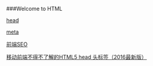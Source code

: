 ###Welcome to HTML

[head](https://github.com/joshbuchea/HEAD)

[meta](https://segmentfault.com/a/1190000002407912)

[前端SEO](http://imweb.io/topic/5682938b57d7a6c47914fc00)

[移动前端不得不了解的HTML5 head 头标签（2016最新版）](http://www.css88.com/archives/6410)